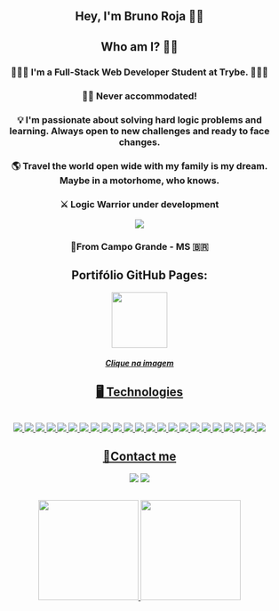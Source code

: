 <h2 align="center">Hey, I'm Bruno Roja 👋🏻</h2>
<h2 align="center">Who am I? 👦🏻</h2>

<h3 align="center">👨🏻‍💻 I'm a Full-Stack Web Developer Student at Trybe. 👨🏻‍🎓</h3>
<h3 align="center">🏃🏻 Never accommodated!</h3>
<h3 align="center">💡 I'm passionate about solving hard logic problems and learning. Always open to new challenges and ready to face changes.</h3>
<h3 align="center">🌎 Travel the world open wide with my family is my dream. Maybe in a motorhome, who knows.</h3>
<h3 align="center">⚔️ Logic Warrior under development</h3>
<div align="center"><img src="https://www.codewars.com/users/brunojlee/badges/large"></div>

<h3 align="center">📍From Campo Grande - MS 🇧🇷</h3>

<h2 align="center">Portifólio GitHub Pages:</h2>
 
 <div align="center">
   <a href="https://brunojlee.github.io/" target="_blank">
    <img width='100px' src='https://github.com/brunojlee/ecommerce/blob/main/src/files/images/bgGH.jpg' target="_blank" />
 </div>
 
<h5 align="center">Clique na imagem</h5>
 
<h2 align="center">🖥️ Technologies</h2>

<div align="center" style="display: inline_block"><br>
  <img src="https://img.shields.io/badge/Linux-FCC624?style=for-the-badge&logo=linux&logoColor=black">
  <img src="https://img.shields.io/badge/Windows-017AD7?style=for-the-badge&logo=windows&logoColor=white">  
  <img src="https://img.shields.io/badge/mac%20os-000000?style=for-the-badge&logo=apple&logoColor=white">
  <img src="https://img.shields.io/badge/Visual_Studio_Code-0078D4?style=for-the-badge&logo=visual%20studio%20code&logoColor=white">  
  <img src="https://img.shields.io/badge/npm-CB3837?style=for-the-badge&logo=npm&logoColor=white">
  <img src="https://img.shields.io/badge/Git-F05032?style=for-the-badge&logo=git&logoColor=white">
  <img src="https://img.shields.io/badge/GitHub-100000?style=for-the-badge&logo=github&logoColor=white">
  
  <img src="https://img.shields.io/badge/HTML5-E34F26?style=for-the-badge&logo=html5&logoColor=white">
  <img src="https://img.shields.io/badge/CSS3-1572B6?style=for-the-badge&logo=css3&logoColor=white">
  <img src="https://img.shields.io/badge/JavaScript-F7DF1E?style=for-the-badge&logo=javascript&logoColor=black" target="_blank">
  <img src="https://img.shields.io/badge/Bootstrap-563D7C?style=for-the-badge&logo=bootstrap&logoColor=white">
  <img src="https://img.shields.io/badge/Material%20UI-007FFF?style=for-the-badge&logo=mui&logoColor=white">
  <img src="https://img.shields.io/badge/Cypress-162332?style=for-the-badge&logo=cypress">
  <img src="https://img.shields.io/badge/Jest-C21325?style=for-the-badge&logo=jest&logoColor=white">
  <img src="https://img.shields.io/badge/React-20232A?style=for-the-badge&logo=react&logoColor=61DAFB">
  <img src="https://img.shields.io/badge/Redux-593D88?style=for-the-badge&logo=redux&logoColor=white">
 
  <img src="https://img.shields.io/badge/MySQL-005C84?style=for-the-badge&logo=mysql&logoColor=white">
  <img src="https://img.shields.io/badge/Microsoft_SQL_Server-CC2927?style=for-the-badge&logo=microsoft-sql-server&logoColor=white">
  <img src="https://img.shields.io/badge/SQLite-07405E?style=for-the-badge&logo=sqlite&logoColor=white">
  <img src="https://img.shields.io/badge/Node.js-339933?style=for-the-badge&logo=nodedotjs&logoColor=white">
  <img src="https://img.shields.io/badge/Amazon_AWS-FF9900?style=for-the-badge&logo=amazonaws&logoColor=white">
  <img src="https://img.shields.io/badge/Testing%20Library-FFFFFF?style=for-the-badge&logo=testinglibrary&logoColor=white%22">
  <img src="https://img.shields.io/badge/Docker-2CA5E0?style=for-the-badge&logo=docker&logoColor=white">
 
</div>
 
<h2 align="center">📱Contact me</h2>

<div align="center">
<a href = "mailto:brunojlee@hotmail.com"><img src="https://img.shields.io/badge/Microsoft_Outlook-0078D4?style=for-the-badge&logo=microsoft-outlook&logoColor=white"></a>
<a href = "mailto:brunojlee@gmail.com"><img src="https://img.shields.io/badge/-Gmail-%23333?style=for-the-badge&logo=gmail&logoColor=white" target="_blank"></a>
</div>
 
 ## 
<div align="center">
<a href="https://github.com/brunojlee">
<img height="180em" src="https://brunojlee-github-stats.vercel.app/api?username=brunojlee&show_icons=true&theme=kacho_ga&include_all_commits=true&count_private=true&show=prs_merged,prs_merged_percentage"/>
<img height="180em" src="https://brunojlee-github-stats.vercel.app/api/top-langs/?username=brunojlee&layout=compact&langs_count=16&theme=kacho_ga"/>
</div>
 
